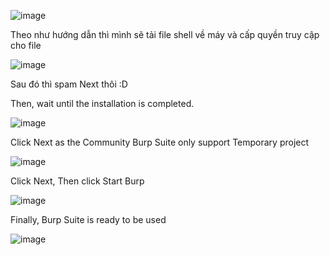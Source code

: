![image](https://github.com/Ash-Dust/BurpSuite/assets/120457430/e28d6e48-9d94-40e9-975b-1891fbf5aad9)

Theo như hướng dẫn thì mình sẽ tải file shell về máy và cấp quyền truy cập cho file

![image](https://github.com/Ash-Dust/BurpSuite/assets/120457430/03b96350-47aa-4d55-a424-0c526443293e)

Sau đó thì spam Next thôi :D

Then, wait until the installation is completed.

![image](https://github.com/Ash-Dust/BurpSuite/assets/120457430/4c63eea7-905c-4b9d-97b9-380f900f83c0)

Click Next as the Community Burp Suite only support Temporary project

![image](https://github.com/Ash-Dust/BurpSuite/assets/120457430/bc75d998-1b26-4959-89c5-12499b672630)

Click Next, Then click Start Burp

![image](https://github.com/Ash-Dust/BurpSuite/assets/120457430/5bf5f2c2-a185-4456-9944-6190e2d5c398)

Finally, Burp Suite is ready to be used

![image](https://github.com/Ash-Dust/BurpSuite/assets/120457430/57bb88fa-6dbd-437e-859d-1032a9850d27)
